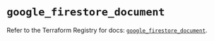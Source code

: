# `google_firestore_document`

Refer to the Terraform Registry for docs: [`google_firestore_document`](https://registry.terraform.io/providers/hashicorp/google-beta/5.13.0/docs/resources/google_firestore_document).
